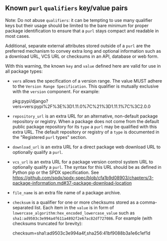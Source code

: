 ## Known `purl` `qualifiers` key/value pairs

Note: Do not abuse `qualifiers`: it can be tempting to use many qualifier
keys but their usage should be limited to the bare minimum for proper package
identification to ensure that a `purl` stays compact and readable in most
cases.

Additional, separate external attributes stored outside of a `purl` are the
preferred mechanism to convey extra long and optional information such as a
download URL, VCS URL or checksums in an API, database or web form.

With this warning, the known `key` and `value` defined here are valid for use
in all package types:

- `vers` allows the specification of a version range.
  The value MUST adhere to the `Version Range Specification`.
  This qualifier is mutually exclusive with the `version` component.
  For example:

    pkg:pypi/django?vers=vers:pypi%2F%3E%3D1.11.0%7C%21%3D1.11.1%7C%3C2.0.0

- `repository_url` is an extra URL for an alternative, non-default package
  repository or registry. When a package does not come from the default
  public package repository for its `type` a `purl` may be qualified with
  this extra URL. The default repository or registry of a `type` is
  documented in the "Registered `purl` types" section.

- `download_url` is an extra URL for a direct package web download URL to
  optionally qualify a `purl`.

- `vcs_url` is an extra URL for a package version control system URL to
  optionally qualify a `purl`. The syntax for this URL should be as defined
  in Python pip or the SPDX specification. See
  https://github.com/spdx/spdx-spec/blob/cfa1b9d08903/chapters/3-package-information.md#37-package-download-location

- `file_name` is an extra file name of a package archive.

- `checksum` is a qualifier for one or more checksums stored as a
  comma-separated list. Each item in the `value` is in form of
  `lowercase_algorithm:hex_encoded_lowercase_value` such as
  `sha1:ad9503c3e994a4f611a4892f2e67ac82df727086`.
  For example (with checksums truncated for brevity):

    checksum=sha1:ad9503c3e994a4f,sha256:41bf9088b3a1e6c1ef1d
